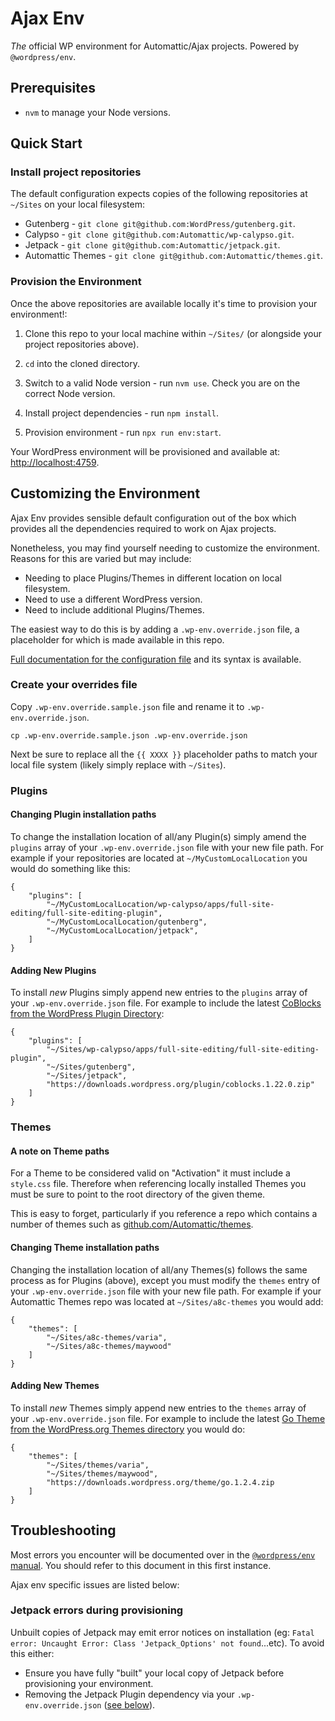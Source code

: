 # Ajax Env

_The_ official WP environment for Automattic/Ajax projects. Powered by `@wordpress/env`.

## Prerequisites

* `nvm` to manage your Node versions.

## Quick Start

### Install project repositories
The default configuration expects copies of the following repositories at `~/Sites` on your local filesystem:

* Gutenberg - `git clone git@github.com:WordPress/gutenberg.git`.
* Calypso - `git clone git@github.com:Automattic/wp-calypso.git`.
* Jetpack - `git clone git@github.com:Automattic/jetpack.git`.
* Automattic Themes - `git clone git@github.com:Automattic/themes.git`.

### Provision the Environment
Once the above repositories are available locally it's time to provision your environment!:

1. Clone this repo to your local machine within `~/Sites/` (or alongside your project repositories above).

2. `cd` into the cloned directory.

3. Switch to a valid Node version - run `nvm use`. Check you are on the correct Node version.

4. Install project dependencies - run `npm install`.

5. Provision environment - run `npx run env:start`.

Your WordPress environment will be provisioned and available at: [http://localhost:4759](http://localhost:4759/).


## Customizing the Environment

Ajax Env provides sensible default configuration out of the box which provides
all the dependencies required to work on Ajax projects.

Nonetheless, you may find yourself needing to customize the environment. Reasons
for this are varied but may include:

* Needing to place Plugins/Themes in different location on local filesystem.
* Need to use a different WordPress version.
* Need to include additional Plugins/Themes.

The easiest way to do this is by adding a `.wp-env.override.json` file, a placeholder for which is made available in this repo.

[Full documentation for the configuration file](https://developer.wordpress.org/block-editor/packages/packages-env/#wp-env-json) and its syntax is available.

### Create your overrides file

Copy `.wp-env.override.sample.json` file and rename it to `.wp-env.override.json`.

```
cp .wp-env.override.sample.json .wp-env.override.json
```

Next be sure to replace all the `{{ XXXX }}` placeholder paths to match your local file system (likely simply replace with `~/Sites`).

### Plugins

#### Changing Plugin installation paths

To change the installation location of all/any Plugin(s) simply amend the `plugins` array of your `.wp-env.override.json` file with your new file path. For example if your repositories are located at `~/MyCustomLocalLocation` you would do something like this:

```
{
    "plugins": [
        "~/MyCustomLocalLocation/wp-calypso/apps/full-site-editing/full-site-editing-plugin",
        "~/MyCustomLocalLocation/gutenberg",
        "~/MyCustomLocalLocation/jetpack",
    ]
}
```

#### Adding New Plugins

To install _new_ Plugins simply append new entries to the `plugins` array of your `.wp-env.override.json` file. For example to include the latest [CoBlocks from the WordPress Plugin Directory](https://wordpress.org/plugins/coblocks/):

```
{
    "plugins": [
        "~/Sites/wp-calypso/apps/full-site-editing/full-site-editing-plugin",
        "~/Sites/gutenberg",
        "~/Sites/jetpack",
        "https://downloads.wordpress.org/plugin/coblocks.1.22.0.zip"
    ]
}
```

### Themes

#### A note on Theme paths

For a Theme to be considered valid on "Activation" it must include a `style.css` file. Therefore when referencing locally installed Themes you must be sure to point to the root directory of the given theme.

This is easy to forget, particularly if you reference a repo which contains a number of themes such as [github.com/Automattic/themes](https://github.com/Automattic/themes).

#### Changing Theme installation paths

Changing the installation location of all/any Themes(s) follows the same process as for Plugins (above), except you must modify the `themes` entry of your `.wp-env.override.json` file with your new file path. For example if your Automattic Themes repo was located at `~/Sites/a8c-themes` you would add:

```
{
    "themes": [
        "~/Sites/a8c-themes/varia",
        "~/Sites/a8c-themes/maywood"
    ]
}
```

#### Adding New Themes

To install _new_ Themes simply append new entries to the `themes` array of your `.wp-env.override.json` file. For example to include the latest [Go Theme from the WordPress.org Themes directory](https://wordpress.org/themes/go/) you would do:

```
{
    "themes": [
        "~/Sites/themes/varia",
        "~/Sites/themes/maywood",
        "https://downloads.wordpress.org/theme/go.1.2.4.zip
    ]
}
```


## Troubleshooting

Most errors you encounter will be documented over in the [`@wordpress/env` manual](https://developer.wordpress.org/block-editor/packages/packages-env/#troubleshooting-common-problems). You should refer to this document in this first instance.

Ajax env specific issues are listed below:

### Jetpack errors during provisioning

Unbuilt copies of Jetpack may emit error notices on installation (eg: `Fatal error: Uncaught Error: Class 'Jetpack_Options' not found`...etc). To avoid this either:

* Ensure you have fully "built" your local copy of Jetpack before provisioning your environment.
* Removing the Jetpack Plugin dependency via your `.wp-env.override.json` ([see below](#customizing-the-environment)).